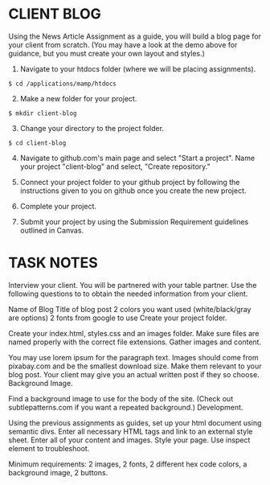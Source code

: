 # CLIENT BLOG

Using the News Article Assignment as a guide, you will build a blog page for your client from scratch. 
(You may have a look at the demo above for guidance, but you must create your own layout and styles.)

1. Navigate to your htdocs folder (where we will be placing assignments). <br>
```
$ cd /applications/mamp/htdocs
```

2. Make a new folder for your project. <br>
```
$ mkdir client-blog
```

3. Change your directory to the project folder. <br>
```
$ cd client-blog
```

4. Navigate to github.com's main page and select "Start a project". Name your project "client-blog" and select, "Create repository."

5. Connect your project folder to your github project by following the instructions given to you on github once you create the new project. 

6. Complete your project. 

7. Submit your project by using the Submission Requirement guidelines outlined in Canvas.


# TASK NOTES
Interview your client. You will be partnered with your table partner. Use the following questions to to obtain the needed information from your client.

Name of Blog
Title of blog post
2 colors you want used (white/black/gray are options)
2 fonts from google to use
Create your project folder.

Create your index.html, styles.css and an images folder.
Make sure files are named properly with the correct file extensions.
Gather images and content.

You may use lorem ipsum for the paragraph text.
Images should come from pixabay.com and be the smallest download size.
Make them relevant to your blog post.
Your client may give you an actual written post if they so choose.
Background Image.

Find a background image to use for the body of the site.
(Check out subtlepatterns.com if you want a repeated background.)
Development.

Using the previous assignments as guides, set up your html document using semantic divs.
Enter all necessary HTML tags and link to an external style sheet.
Enter all of your content and images.
Style your page.
Use inspect element to troubleshoot.
 

Minimum requirements: 2 images, 2 fonts, 2 different hex code colors, a background image, 2 buttons.
